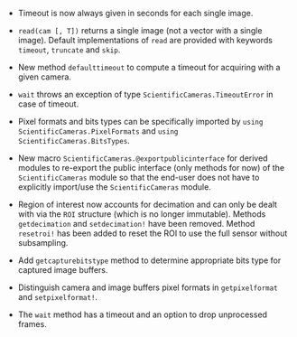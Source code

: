 - Timeout is now always given in seconds for each single image.

- `read(cam [, T])` returns a single image (not a vector with a single image).
  Default implementations of `read` are provided with keywords `timeout`,
  `truncate` and `skip`.

- New method `defaulttimeout` to compute a timeout for acquiring with a
  given camera.

- `wait` throws an exception of type `ScientificCameras.TimeoutError` in case
  of timeout.

- Pixel formats and bits types can be specifically imported by `using
  ScientificCameras.PixelFormats` and `using ScientificCameras.BitsTypes`.

- New macro `ScientificCameras.@exportpublicinterface` for derived modules to
  re-export the public interface (only methods for now) of the
  `ScientificCameras` module so that the end-user does not have to explicitly
  import/use the `ScientificCameras` module.

- Region of interest now accounts for decimation and can only be dealt with via
  the `ROI` structure (which is no longer immutable).  Methods `getdecimation`
  and `setdecimation!` have been removed.  Method `resetroi!` has been added to
  reset the ROI to use the full sensor without subsampling.

- Add `getcapturebitstype` method to determine appropriate bits type for
  captured image buffers.

- Distinguish camera and image buffers pixel formats in `getpixelformat` and
  `setpixelformat!`.

- The `wait` method has a timeout and an option to drop unprocessed frames.
